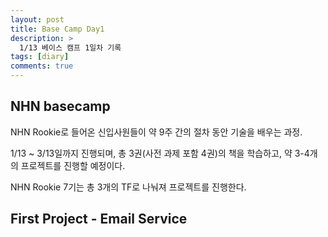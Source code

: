 ```yaml
---
layout: post
title: Base Camp Day1
description: >
  1/13 베이스 캠프 1일차 기록
tags: [diary]
comments: true
---
```


## NHN basecamp

NHN Rookie로 들어온 신입사원들이 약 9주 간의 절차 동안 기술을 배우는 과정.

1/13 ~ 3/13일까지 진행되며, 총 3권(사전 과제 포함 4권)의 책을 학습하고, 약 3-4개의 프로젝트를 진행할 예정이다.

NHN Rookie 7기는 총 3개의 TF로 나눠져 프로젝트를 진행한다.



## First Project - Email Service

